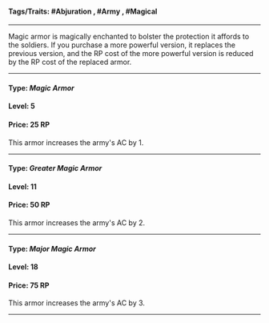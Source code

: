 #### Tags/Traits: #Abjuration , #Army , #Magical
--- 
Magic armor is magically enchanted to bolster the protection it affords to the soldiers. If you purchase a more powerful version, it replaces the previous version, and the RP cost of the more powerful version is reduced by the RP cost of the replaced armor.

---
#### Type: *Magic Armor*
#### Level: 5
#### Price: 25 RP

This armor increases the army's AC by 1.

---
#### Type: *Greater Magic Armor*
#### Level: 11
#### Price: 50 RP

This armor increases the army's AC by 2.

---
#### Type: *Major Magic Armor*
#### Level: 18
#### Price: 75 RP
This armor increases the army's AC by 3.

---